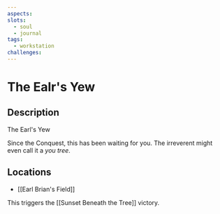 ```yaml
---
aspects: 
slots:
  - soul
  - journal
tags:
  - workstation
challenges: 
---
```


# The Ealr's Yew

## Description
The Earl's Yew

Since the Conquest, this has been waiting for you. The irreverent might even call it a <i>you tree</i>.
## Locations
- [[Earl Brian's Field]]

This triggers the [[Sunset Beneath the Tree]] victory.